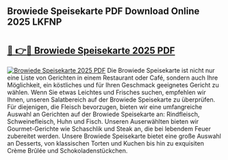 ## Browiede Speisekarte PDF Download Online 2025 LKFNP

# <h2><a href="http://gc9appr.nevu.top/?p=Browiede+Speisekarte">🔗 👉🔴 Browiede Speisekarte 2025 PDF</a></h2>

[![Browiede Speisekarte 2025 PDF](https://i.imgur.com/dBaPXMq.png)](http://gc9appr.nevu.top/?p=Browiede+Speisekarte)
Die Browiede Speisekarte ist nicht nur eine Liste von Gerichten in einem Restaurant oder Café, sondern auch Ihre Möglichkeit, ein köstliches und für Ihren Geschmack geeignetes Gericht zu wählen. Wenn Sie etwas Leichtes und Frisches suchen, empfehlen wir Ihnen, unseren Salatbereich auf der Browiede Speisekarte zu überprüfen. Für diejenigen, die Fleisch bevorzugen, bieten wir eine umfangreiche Auswahl an Gerichten auf der Browiede Speisekarte an: Rindfleisch, Schweinefleisch, Huhn und Fisch. Unseren Auserwählten bieten wir Gourmet-Gerichte wie Schaschlik und Steak an, die bei lebendem Feuer zubereitet werden. Unsere Browiede Speisekarte bietet eine große Auswahl an Desserts, von klassischen Torten und Kuchen bis hin zu exquisiten Crème Brûlée und Schokoladenstückchen.
